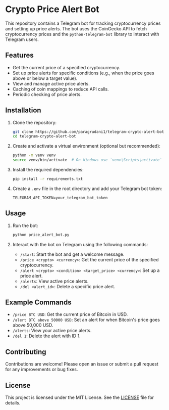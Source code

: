 # Crypto Price Alert Bot

This repository contains a Telegram bot for tracking cryptocurrency prices and setting up price alerts. The bot uses the CoinGecko API to fetch cryptocurrency prices and the `python-telegram-bot` library to interact with Telegram users.

## Features

- Get the current price of a specified cryptocurrency.
- Set up price alerts for specific conditions (e.g., when the price goes above or below a target value).
- View and manage active price alerts.
- Caching of coin mappings to reduce API calls.
- Periodic checking of price alerts.

## Installation

1. Clone the repository:

   ```bash
   git clone https://github.com/paragrudani1/telegram-crypto-alert-bot.git
   cd telegram-crypto-alert-bot
   ```

2. Create and activate a virtual environment (optional but recommended):

   ```bash
   python -m venv venv
   source venv/bin/activate  # On Windows use `venv\Scripts\activate`
   ```

3. Install the required dependencies:

   ```bash
   pip install -r requirements.txt
   ```

4. Create a `.env` file in the root directory and add your Telegram bot token:
   ```env
   TELEGRAM_API_TOKEN=your_telegram_bot_token
   ```

## Usage

1. Run the bot:

   ```bash
   python price_alert_bot.py
   ```

2. Interact with the bot on Telegram using the following commands:
   - `/start`: Start the bot and get a welcome message.
   - `/price <crypto> <currency>`: Get the current price of the specified cryptocurrency.
   - `/alert <crypto> <condition> <target_price> <currency>`: Set up a price alert.
   - `/alerts`: View active price alerts.
   - `/del <alert_id>`: Delete a specific price alert.

## Example Commands

- `/price BTC USD`: Get the current price of Bitcoin in USD.
- `/alert BTC above 50000 USD`: Set an alert for when Bitcoin's price goes above 50,000 USD.
- `/alerts`: View your active price alerts.
- `/del 1`: Delete the alert with ID 1.

## Contributing

Contributions are welcome! Please open an issue or submit a pull request for any improvements or bug fixes.

## License

This project is licensed under the MIT License. See the [LICENSE](LICENSE) file for details.
